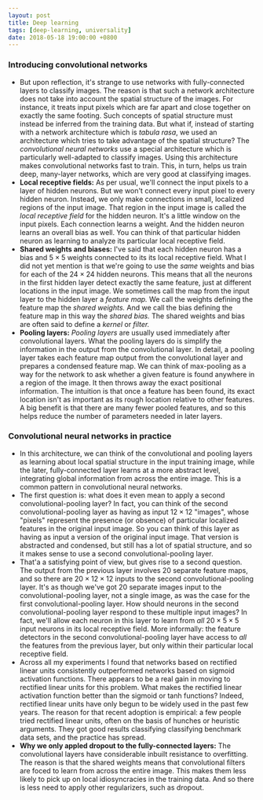 ```yaml
---
layout: post
title: Deep learning
tags: [deep-learning, universality]
date: 2018-05-18 19:00:00 +0800
---
```


### Introducing convolutional networks
- But upon reflection, it's strange to use networks with fully-connected layers to classify images. The reason is that such a network architecture does not take into account the spatial structure of the images. For instance, it treats input pixels which are far apart and close together on exactly the same footing. Such concepts of spatial structure must instead be inferred from the training data. But what if, instead of starting with a network architecture which is _tabula rasa_, we used an architecture which tries to take advantage of the spatial structure? The _convolutional neural networks_ use a special architecture which is particularly well-adapted to classify images. Using this architecture makes convolutional networks fast to train. This, in turn, helps us train deep, many-layer networks, which are very good at classifying images.
- **Local receptive fields:** As per usual, we'll connect the input pixels to a layer of hidden neurons. But we won't connect every input pixel to every hidden neuron. Instead, we only make connections in small, localized regions of the input image. That region in the input image is called the _local receptive field_ for the hidden neuron. It's a little window on the input pixels. Each connection learns a weight. And the hidden neuron learns an overall bias as well. You can think of that particular hidden neuron as learning to analyze its particular local receptive field.
- **Shared weights and biases:** I've said that each hidden neuron has a bias and $5 \times 5$ weights connected to its its local receptive field. What I did not yet mention is that we're going to use the _same_ weights and bias for each of the $24 \times 24$ hidden neurons. This means that all the neurons in the first hidden layer detect exactly the same feature, just at different locations in the input image. We sometimes call the map from the input layer to the hidden layer a _feature map._ We call the weights defining the feature map the _shared weights._ And we call the bias defining the feature map in this way the _shared bias._ The shared weights and bias are often said to define a _kernel_ or _filter._
- **Pooling layers:** _Pooling layers_ are usually used immediately after convolutional layers. What the pooling layers do is simplify the information in the output from the convolutional layer. In detail, a pooling layer takes each feature map output from the convolutional layer and prepares a condensed feature map. We can think of max-pooling as a way for the network to ask whether a given feature is found anywhere in a region of the image. It then throws away the exact positional information. The intuition is that once a feature has been found, its exact location isn't as important as its rough location relative to other features. A big benefit is that there are many fewer pooled features, and so this helps reduce the number of parameters needed in later layers.

### Convolutional neural networks in practice
- In this architecture, we can think of the convolutional and pooling layers as learning about local spatial structure in the input training image, while the later, fully-connected layer learns at a more abstract level, integrating global information from across the entire image. This is a common pattern in convolutional neural networks.
- The first question is: what does it even mean to apply a second convolutional-pooling layer? In fact, you can think of the second convolutional-pooling layer as having as input $12 \times 12$ "images", whose "pixels" represent the presence (or obsence) of particular localized features in the original input image. So you can think of this layer as having as input a version of the original input image. That version is abstracted and condensed, but still has a lot of spatial structure, and so it makes sense to use a second convolutional-pooling layer.
- That'a a satisfying point of view, but gives rise to a second question. The output from the previous layer involves 20 separate feature maps, and so there are $20 \times 12 \times 12$ inputs to the second convolutional-pooling layer. It's as though we've got $20$ separate images input to the convolutional-pooling layer, not a single image, as was the case for the first convolutional-pooling layer. How should neurons in the second convolutional-pooling layer respond to these multiple input images? In fact, we'll allow each neuron in this layer to learn from _all_ $20 \times 5 \times 5$ input neurons in its local receptive field. More informally: the feature detectors in the second convolutional-pooling layer have access to _all_ the features from the previous layer, but only within their particular local receptive field.
- Across all my experiments I found that networks based on rectified linear units consistently outperformed networks based on sigmoid activation functions. There appears to be a real gain in moving to rectified linear units for this problem. What makes the rectified linear activation function better than the sigmoid or tanh functions? Indeed, rectified linear units have only begun to be widely used in the past few years. The reason for that recent adoption is empirical: a few people tried rectified linear units, often on the basis of hunches or heuristic arguments. They got good results classifying classifying benchmark data sets, and the practice has spread.
- **Why we only appled dropout to the fully-connected layers:** The convolutional layers have considerable inbuilt resistance to overfitting. The reason is that the shared weights means that convolutional filters are foced to learn from across the entire image. This makes them less likely to pick up on local idiosyncracies in the training data. And so there is less need to apply other regularizers, such as dropout.
